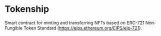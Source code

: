 # Tokenship

Smart contract for minting and transferring NFTs based on ERC-721 Non-Fungible Token Standard (https://eips.ethereum.org/EIPS/eip-721).
